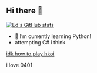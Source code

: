 ## Hi there 👋

<!--
**lmoadeck-Lunity/lmoadeck-Lunity** is a ✨ _special_ ✨ repository because its `README.md` (this file) appears on your GitHub profile.

Here are some ideas to get you started:

- 🔭 I’m currently working on ...
- 🌱 I’m currently learning ...
- 👯 I’m looking to collaborate on ...
- 🤔 I’m looking for help with ...
- 💬 Ask me about ...
- 📫 How to reach me: ...
- 😄 Pronouns: ...
- ⚡ Fun fact: ...
-->

[![Ed's GitHub stats](https://github-readme-stats.vercel.app/api?username=lmoadeck-Lunity&theme=dark)](https://github.com/anuraghazra/github-readme-stats)

- 🌱 I’m currently learning Python!
- attempting C# i think

[idk how to play hkoi](httpa://judge.hkoi.org/LM1080)














i love 0401

